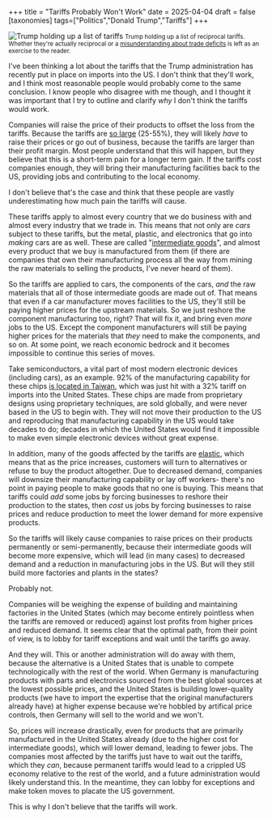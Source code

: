 +++
title = "Tariffs Probably Won't Work"
date = 2025-04-04
draft = false
[taxonomies]
tags=["Politics","Donald Trump","Tariffs"]
+++

![Trump holding up a list of tariffs](/website/images/trumps_tariffs.jpg)
<small>Trump holding up a list of reciprocal tariffs. Whether they're actually reciprocal or a
[misunderstanding about trade deficits](https://www.factcheck.org/2025/04/trumps-misleading-tariff-chart/) 
is left as an exercise to the reader.</small>

I've been thinking a lot about the tariffs that the Trump administration has recently put in place
on imports into the US. I don't think that they'll work, and I think most reasonable people would
probably come to the same conclusion. I know people who disagree with me though, and I thought it
was important that I try to outline and clarify *why* I don't think the tariffs would work.

Companies will raise the price of their products to offset the loss from the tariffs. Because the 
tariffs are [so large](https://www.bbc.com/news/articles/c1jxrnl9xe2o) (25-55%), they will likely *have* 
to raise their prices or go out of business, because the tariffs are larger than their profit margin. 
Most people understand that this will happen, but they believe that this is a short-term pain for a longer 
term gain. If the tariffs cost companies enough, they will bring their manufacturing facilities back to 
the US, providing jobs and contributing to the local economy. 

I don't believe that's the case and think that these people are vastly underestimating how 
much pain the tariffs will cause.

These tariffs apply to almost every country that we do business with and almost every industry that we trade in. 
This means that not only are *cars* subject to these tariffs, but the metal, plastic, and electronics that 
go into *making* cars are as well. These are called "[intermediate goods](https://en.wikipedia.org/wiki/Intermediate_good)", 
and almost every product that we buy is manufactured from them (if there are companies that own their manufacturing process all 
the way from mining the raw materials to selling the products, I've never heard of them).

So the tariffs are applied to cars, the components of the cars, *and* the raw materials that all of those
intermediate goods are made out of. That means that even if a car manufacturer moves facilities to the US, 
they'll still be paying higher prices for the upstream materials. So we just reshore the component 
manufacturing too, right? That will fix it, and bring even *more* jobs to the US. Except the component
manufacturers will still be paying higher prices for the materials that *they* need to make the components,
and so on. At some point, we reach economic bedrock and it becomes impossible to continue this series of moves. 

Take semiconductors, a vital part of most modern electronic devices (including cars), as an example. 92%
of the manufacturing capability for these chips [is located in Taiwan](https://www.usitc.gov/publications/332/working_papers/us_exposure_to_the_taiwanese_semiconductor_industry_11-21-2023_508.pdf), which was just hit with a 32% tariff 
on imports into the United States. These chips are made from proprietary designs using proprietary techniques, 
are sold globally, and were never based in the US to begin with. They will not move their production to 
the US and reproducing that manufacturing capability in the US would take decades to do; decades in which 
the United States would find it impossible to make even simple electronic devices without great expense.

In addition, many of the goods affected by the tariffs are [elastic](https://en.wikipedia.org/wiki/Elasticity_(economics)), which means that as the price increases, 
customers will turn to alternatives or refuse to buy the product altogether. Due to decreased demand, 
companies will downsize their manufacturing capability or lay off workers- there's no point in paying 
people to make goods that no one is buying. This means that tariffs could *add* some jobs by forcing businesses 
to reshore their production to the states, then *cost* us jobs by forcing businesses to raise prices and 
reduce production to meet the lower demand for more expensive products.

So the tariffs will likely cause companies to raise prices on their products permanently or semi-permanently,
because their intermediate goods will become more expensive, which will lead (in many cases) to decreased
demand and a reduction in manufacturing jobs in the US. But will they still build more factories and plants
in the states?

Probably not.

Companies will be weighing the expense of building and maintaining factories in the United States (which
may become entirely pointless when the tariffs are removed or reduced) against lost profits from higher
prices and reduced demand. It seems clear that the optimal path, from their point of view, is to lobby 
for tariff exceptions and wait until the tariffs go away.

And they will. This or another administration will do away with them, because the alternative is a United 
States that is unable to compete technologically with the rest of the world. When Germany is manufacturing 
products with parts and electronics sourced from the best global sources at the lowest possible prices, and 
the United States is building lower-quality products (we have to import the expertise that the original manufacturers
already have) at higher expense because we're hobbled by artifical price controls, then Germany will sell to the world and we won't.

So, prices will increase drastically, even for products that are primarily manufactured in the United States 
already (due to the higher cost for intermediate goods), which will lower demand, leading to fewer jobs. 
The companies most affected by the tariffs just have to wait out the tariffs, which they *can*, because permanent 
tariffs would lead to a crippled US economy relative to the rest of the world, and a future administration
would likely understand this. In the meantime, they can lobby for exceptions and make token moves to placate
the US government.

This is why I don't believe that the tariffs will work.
